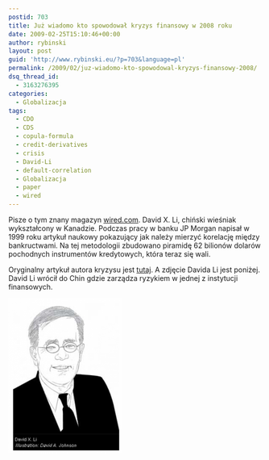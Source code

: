 ```yaml
---
postid: 703
title: Już wiadomo kto spowodował kryzys finansowy w 2008 roku
date: 2009-02-25T15:10:46+00:00
author: rybinski
layout: post
guid: 'http://www.rybinski.eu/?p=703&language=pl'
permalink: /2009/02/juz-wiadomo-kto-spowodowal-kryzys-finansowy-2008/
dsq_thread_id:
  - 3163276395
categories:
  - Globalizacja
tags:
  - CDO
  - CDS
  - copula-formula
  - credit-derivatives
  - crisis
  - David-Li
  - default-correlation
  - Globalizacja
  - paper
  - wired
---
```

Pisze o tym znany magazyn [wired.com](http://www.wired.com/techbiz/it/magazine/17-03/wp_quant?currentPage=all). David X. Li, chiński wieśniak wykształcony w Kanadzie. Podczas pracy w banku JP Morgan napisał w 1999 roku artykuł naukowy pokazujący jak należy mierzyć korelację między bankructwami. Na tej metodologii zbudowano piramidę 62 bilionów dolarów pochodnych instrumentów kredytowych, która teraz się wali.

Oryginalny artykuł autora kryzysu jest [tutaj](http://www.rybinski.eu/resources/non-modules.d/dispatcher/dispatch.php?id=2373). A zdjęcie Davida Li jest poniżej. David Li wrócił do Chin gdzie zarządza ryzykiem w jednej z instytucji finansowych. 

[![david_li.png](/uploads/david_li.thumbnail.png)](/uploads/david_li.png "david_li.png")

